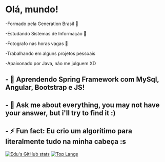   <h1>Olá, mundo!</h1>
  
  <p>-Formado pela Generation Brasil 📙</p>
  <p>-Estudando Sistemas de Informação 📗</p>
  <p>-Fotografo nas horas vagas 📸</p>
  <p>-Trabalhando em alguns projetos pessoais</p>
  <p>-Apaixonado por Java, não me julguem XD</p>

<h2>- 🌱 Aprendendo Spring Framework com MySql, Angular, Bootstrap e JS!</h2>
<h2>- 💬 Ask me about everything, you may not have your answer, but i'll try to find it :)</h2>
<h2>- ⚡ Fun fact: Eu crio um algorítimo para literalmente tudo na minha cabeça :s</h2>

[![Edu's GitHub stats](https://github-readme-stats.vercel.app/api?username=EduRTorquato)](https://github.com/EduRTorquato/github-readme-stats) 
[![Top Langs](https://github-readme-stats.vercel.app/api/top-langs/?username=EduRTorquato&layout=compact)](https://github.com/EduRTorquato/github-readme-stats)




